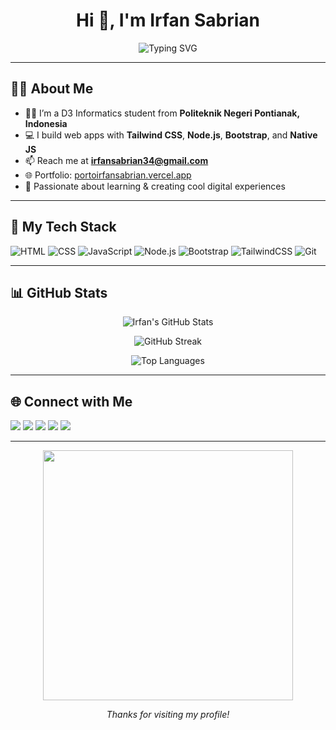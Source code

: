 <h1 align="center">Hi 👋, I'm Irfan Sabrian</h1>
<p align="center">
  <img src="https://readme-typing-svg.herokuapp.com?font=Fira+Code&size=22&pause=1000&color=00ADB5&center=true&vCenter=true&width=435&lines=Mahasiswa+D3+%7C+Web+Developer;Love+Tailwind%2C+Node.js%2C+Bootstrap+%26+Native;Always+Learning+New+Things+%F0%9F%8C%9F" alt="Typing SVG" />
</p>

---

## 🙋‍♂️ About Me

- 👨‍🎓 I’m a D3 Informatics student from **Politeknik Negeri Pontianak, Indonesia**
- 💻 I build web apps with **Tailwind CSS**, **Node.js**, **Bootstrap**, and **Native JS**
- 📫 Reach me at **irfansabrian34@gmail.com**
- 🌐 Portfolio: [portoirfansabrian.vercel.app](https://portoirfansabrian.vercel.app)
- 🎯 Passionate about learning & creating cool digital experiences

---

## 🚀 My Tech Stack

![HTML](https://img.shields.io/badge/-HTML5-E34F26?logo=html5&logoColor=fff&style=flat)
![CSS](https://img.shields.io/badge/-CSS3-1572B6?logo=css3&logoColor=fff&style=flat)
![JavaScript](https://img.shields.io/badge/-JavaScript-F7DF1E?logo=javascript&logoColor=000&style=flat)
![Node.js](https://img.shields.io/badge/-Node.js-339933?logo=node.js&logoColor=fff&style=flat)
![Bootstrap](https://img.shields.io/badge/-Bootstrap-7952B3?logo=bootstrap&logoColor=fff&style=flat)
![TailwindCSS](https://img.shields.io/badge/-Tailwind%20CSS-06B6D4?logo=tailwindcss&logoColor=fff&style=flat)
![Git](https://img.shields.io/badge/-Git-F05032?logo=git&logoColor=fff&style=flat)

---

## 📊 GitHub Stats

<p align="center">
  <img src="https://github-readme-stats.vercel.app/api?username=IrfanSabrian&show_icons=true&theme=radical" alt="Irfan's GitHub Stats" />
</p>
<p align="center">
  <img src="https://github-readme-streak-stats.herokuapp.com/?user=IrfanSabrian&theme=radical" alt="GitHub Streak" />
</p>
<p align="center">
  <img src="https://github-readme-stats.vercel.app/api/top-langs/?username=IrfanSabrian&layout=compact&theme=radical" alt="Top Languages" />
</p>

---

## 🌐 Connect with Me

<p>
  <a href="mailto:irfansabrian34@gmail.com"><img src="https://img.shields.io/badge/-Email-D14836?style=flat-square&logo=gmail&logoColor=white"/></a>
  <a href="https://www.linkedin.com/in/irfansabrian/"><img src="https://img.shields.io/badge/-LinkedIn-0077B5?style=flat-square&logo=linkedin&logoColor=white"/></a>
  <a href="https://twitter.com/irfansabrian"><img src="https://img.shields.io/badge/-Twitter-1DA1F2?style=flat-square&logo=twitter&logoColor=white"/></a>
  <a href="https://instagram.com/irfansabrian"><img src="https://img.shields.io/badge/-Instagram-E4405F?style=flat-square&logo=instagram&logoColor=white"/></a>
  <a href="https://irfansabrian.vercel.app"><img src="https://img.shields.io/badge/-Website-000?style=flat-square&logo=vercel&logoColor=white"/></a>
</p>

---

<p align="center">
  <img src="https://media.giphy.com/media/qgQUggAC3Pfv687qPC/giphy.gif" width="400" />
</p>

<p align="center"><i>Thanks for visiting my profile!</i></p>
